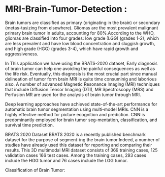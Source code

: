 # MRI-Brain-Tumor-Detection : 
Brain tumors are classified as primary (originating in the brain) or secondary (metas-tasizing from elsewhere). Gliomas are the most prevalent malignant primary brain tumor in adults, accounting for 80%.According to the WHO, gliomas are classified into four grades: low grade (LGG) (grades 1-2), which are less prevalent and have low blood concentration and sluggish growth, and high grade (HGG) (grades 3-4), which have rapid growth and aggressiveness.

In This application we have using the BRATS-2020 dataset, Early diagnosis of brain tumor can help one avoiding the painful consequences as well as the life risk. Eventually, this diagnosis is the most crucial part since manual delineation of tumor form brain MRI is quite time consuminig and laborious also. A number of advanced Magnetic Resonance Imaging (MRI) techniques that include Diffusion Tensor Imaging (DTI), MR Spectroscopy (MRS) and Perfusion MR are used for the analysis of brain tumor through MRI.

Deep learning approaches have achieved state-of-the-art performance for automatic brain tumor segmentation using multi-model MRIs. CNN is a highly effective method for picture ecognition and prediction. CNN is predominantly employed for brain tumor seg-mentation, classification, and survival time prediction. 

BRATS 2020 Dataset BRATS 2020 is a recently published benchmark dataset for the purpose of segment-ing the brain tumor.Indeed, a number of studies have already used this dataset for reporting and comparing their results. This 3D multimodal MRI dataset consists of 369 training cases, 125 validation cases 166 test cases. Among the training cases, 293 cases include the HGG tumor and 76 cases include the LGG tumor.

Classification of Brain Tumor:


